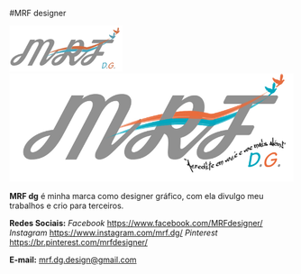 #MRF designer

![Logotipo](images/mrflogo.png) ![Logo-Marca](images/logomarca.jpg)

**MRF dg** é minha marca como designer gráfico, com ela divulgo meu trabalhos e crio para terceiros.

__Redes Sociais:__
_Facebook_ <https://www.facebook.com/MRFdesigner/>
_Instagram_ <https://www.instagram.com/mrf.dg/>
_Pinterest_ <https://br.pinterest.com/mrfdesigner/>

__E-mail:__
<mrf.dg.design@gmail.com>